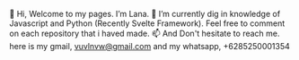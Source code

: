 👋 Hi, Welcome to my pages. I’m Lana. 🌱 I’m currently dig in knowledge of Javascript and Python (Recently Svelte Framework). Feel free to comment on each repository that i haved made. 📫 And Don't hesitate to reach me. here is my gmail, vuvlnvw@gmail.com and my whatsapp, +6285250001354

<!---
Amarosuli/Amarosuli is a ✨ special ✨ repository because its `README.md` (this file) appears on your GitHub profile.
You can click the Preview link to take a look at your changes.
--->
